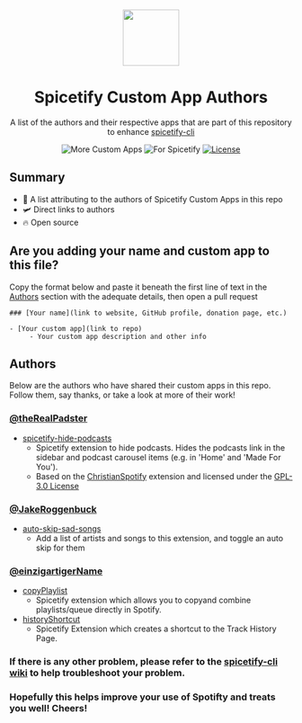 <p align="center"><a href="https://github.com/3raxton/spicetify-custom-apps/"
target="_blank"><br><img width="100" src="https://emojipedia-us.s3.dualstack.us-west-1.amazonaws.com/thumbs/240/apple/271/floppy-disk_1f4be.png"></a></p>
<h1 align="center">Spicetify Custom App Authors</h1>
<p align="center">A list of the authors and their respective apps that are part of this repository to enhance <a href="https://github.com/khanhas/spicetify-cli" target="_blank"> spicetify-cli</a></p>
<p align="center">
</a>
<a><img src="https://img.shields.io/badge/more-Custom%20Apps-orange.svg" alt="More Custom Apps"></a>
<a><img src="https://img.shields.io/badge/for-spicetify-E71A0E.svg" alt="For Spicetify"></a>
<a href="https://3raxton.github.io/license"><img src="https://img.shields.io/badge/License-MIT-blue.svg" alt="License"></a>

## Summary
- 🤝 A list attributing to the authors of Spicetify Custom Apps in this repo
- 🛩 Direct links to authors
- 🔥 Open source

## Are you adding your name and custom app to this file?
Copy the format below and paste it beneath the first line of text in the [Authors](https://github.com/3raxton/spicetify-custom-apps/blob/main/AUTHORS.md#authors) section with the adequate details, then open a pull request

```
### [Your name](link to website, GitHub profile, donation page, etc.)

- [Your custom app](link to repo)
     - Your custom app description and other info
```

## Authors

Below are the authors who have shared their custom apps in this repo. Follow them, say thanks, or take a look at more of their work!

### [@theRealPadster](https://github.com/theRealPadster/)
- [spicetify-hide-podcasts](https://github.com/theRealPadster/spicetify-hide-podcasts/)
     - Spicetify extension to hide podcasts. Hides the podcasts link in the sidebar and podcast carousel items (e.g. in 'Home' and 'Made For You'). 
     - Based on the [ChristianSpotify](https://github.com/khanhas/spicetify-cli/wiki/Extensions#christian-spotify) extension and licensed under the [GPL-3.0 License](spicetify-hide-podcasts/LICENSE)

### [@JakeRoggenbuck](https://github.com/JakeRoggenbuck)
- [ auto-skip-sad-songs](https://github.com/JakeRoggenbuck/spicetify-cli-extensions)
     -  Add a list of artists and songs to this extension, and toggle an auto skip for them

### [@einzigartigerName](https://github.com/einzigartigerName)
- [copyPlaylist](https://github.com/einzigartigerName/spicetify-copy/)
     - Spicetify extension which allows you to copyand combine playlists/queue directly in Spotify.
- [historyShortcut](https://github.com/einzigartigerName/spicetify-history/)
     - Spicetify Extension which creates a shortcut to the Track History Page.

### **If there is any other problem, please refer to the <a href="https://github.com/khanhas/spicetify-cli/wiki"  target="_blank">spicetify-cli wiki</a> to help troubleshoot your problem.**

### **Hopefully this helps improve your use of Spotifty and treats you well! Cheers!**
